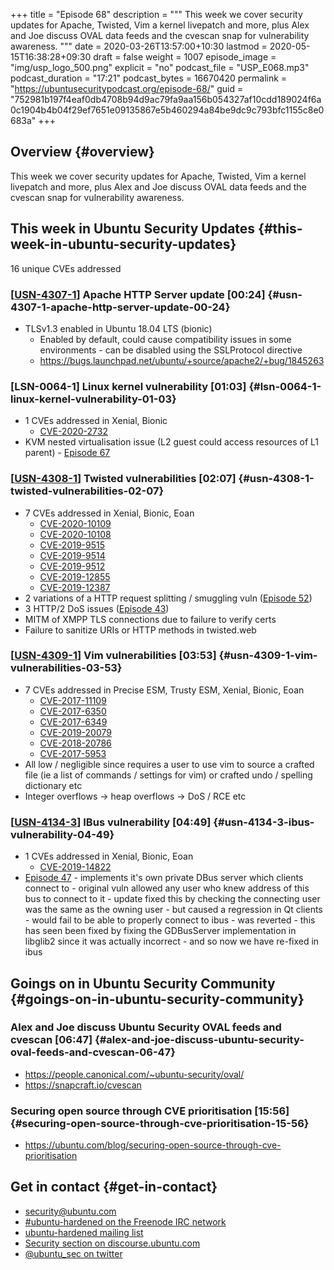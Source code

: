 +++
title = "Episode 68"
description = """
  This week we cover security updates for Apache, Twisted, Vim a kernel
  livepatch and more, plus Alex and Joe discuss OVAL data feeds and the
  cvescan snap for vulnerability awareness.
  """
date = 2020-03-26T13:57:00+10:30
lastmod = 2020-05-15T16:38:28+09:30
draft = false
weight = 1007
episode_image = "img/usp_logo_500.png"
explicit = "no"
podcast_file = "USP_E068.mp3"
podcast_duration = "17:21"
podcast_bytes = 16670420
permalink = "https://ubuntusecuritypodcast.org/episode-68/"
guid = "752981b197f4eaf0db4708b94d9ac79fa9aa156b054327af10cdd189024f6a0c1904b4b04f29ef7651e09135867e5b460294a84be9dc9c793bfc1155c8e0683a"
+++

## Overview {#overview}

This week we cover security updates for Apache, Twisted, Vim a kernel
livepatch and more, plus Alex and Joe discuss OVAL data feeds and the
cvescan snap for vulnerability awareness.


## This week in Ubuntu Security Updates {#this-week-in-ubuntu-security-updates}

16 unique CVEs addressed


### [[USN-4307-1](https://usn.ubuntu.com/4307-1/)] Apache HTTP Server update [00:24] {#usn-4307-1-apache-http-server-update-00-24}

-   TLSv1.3 enabled in Ubuntu 18.04 LTS (bionic)
    -   Enabled by default, could cause compatibility issues in some
        environments - can be disabled using the SSLProtocol directive
    -   <https://bugs.launchpad.net/ubuntu/+source/apache2/+bug/1845263>


### [LSN-0064-1] Linux kernel vulnerability [01:03] {#lsn-0064-1-linux-kernel-vulnerability-01-03}

-   1 CVEs addressed in Xenial, Bionic
    -   [CVE-2020-2732](https://people.canonical.com/~ubuntu-security/cve/CVE-2020-2732)
-   KVM nested virtualisation issue (L2 guest could access resources of L1
    parent) - [Episode 67](https://ubuntusecuritypodcast.org/episode-67/)


### [[USN-4308-1](https://usn.ubuntu.com/4308-1/)] Twisted vulnerabilities [02:07] {#usn-4308-1-twisted-vulnerabilities-02-07}

-   7 CVEs addressed in Xenial, Bionic, Eoan
    -   [CVE-2020-10109](https://people.canonical.com/~ubuntu-security/cve/CVE-2020-10109)
    -   [CVE-2020-10108](https://people.canonical.com/~ubuntu-security/cve/CVE-2020-10108)
    -   [CVE-2019-9515](https://people.canonical.com/~ubuntu-security/cve/CVE-2019-9515)
    -   [CVE-2019-9514](https://people.canonical.com/~ubuntu-security/cve/CVE-2019-9514)
    -   [CVE-2019-9512](https://people.canonical.com/~ubuntu-security/cve/CVE-2019-9512)
    -   [CVE-2019-12855](https://people.canonical.com/~ubuntu-security/cve/CVE-2019-12855)
    -   [CVE-2019-12387](https://people.canonical.com/~ubuntu-security/cve/CVE-2019-12387)
-   2 variations of a HTTP request splitting / smuggling vuln ([Episode 52](https://ubuntusecuritypodcast.org/episode-52/))
-   3 HTTP/2 DoS issues ([Episode 43](https://ubuntusecuritypodcast.org/episode-43/))
-   MITM of XMPP TLS connections due to failure to verify certs
-   Failure to sanitize URIs or HTTP methods in twisted.web


### [[USN-4309-1](https://usn.ubuntu.com/4309-1/)] Vim vulnerabilities [03:53] {#usn-4309-1-vim-vulnerabilities-03-53}

-   7 CVEs addressed in Precise ESM, Trusty ESM, Xenial, Bionic, Eoan
    -   [CVE-2017-11109](https://people.canonical.com/~ubuntu-security/cve/CVE-2017-11109)
    -   [CVE-2017-6350](https://people.canonical.com/~ubuntu-security/cve/CVE-2017-6350)
    -   [CVE-2017-6349](https://people.canonical.com/~ubuntu-security/cve/CVE-2017-6349)
    -   [CVE-2019-20079](https://people.canonical.com/~ubuntu-security/cve/CVE-2019-20079)
    -   [CVE-2018-20786](https://people.canonical.com/~ubuntu-security/cve/CVE-2018-20786)
    -   [CVE-2017-5953](https://people.canonical.com/~ubuntu-security/cve/CVE-2017-5953)
-   All low / negligible since requires a user to use vim to source a crafted
    file (ie a list of commands / settings for vim) or crafted undo /
    spelling dictionary etc
-   Integer overflows -> heap overflows -> DoS / RCE etc


### [[USN-4134-3](https://usn.ubuntu.com/4134-3/)] IBus vulnerability [04:49] {#usn-4134-3-ibus-vulnerability-04-49}

-   1 CVEs addressed in Xenial, Bionic, Eoan
    -   [CVE-2019-14822](https://people.canonical.com/~ubuntu-security/cve/CVE-2019-14822)
-   [Episode 47](https://ubuntusecuritypodcast.org/episode-47/) - implements it's own private DBus server which clients
    connect to - original vuln allowed any user who knew address of this bus
    to connect to it - update fixed this by checking the connecting user was
    the same as the owning user - but caused a regression in Qt clients -
    would fail to be able to properly connect to ibus - was reverted - this
    has seen been fixed by fixing the GDBusServer implementation in libglib2
    since it was actually incorrect - and so now we have re-fixed in ibus


## Goings on in Ubuntu Security Community {#goings-on-in-ubuntu-security-community}


### Alex and Joe discuss Ubuntu Security OVAL feeds and cvescan [06:47] {#alex-and-joe-discuss-ubuntu-security-oval-feeds-and-cvescan-06-47}

-   <https://people.canonical.com/~ubuntu-security/oval/>
-   <https://snapcraft.io/cvescan>


### Securing open source through CVE prioritisation [15:56] {#securing-open-source-through-cve-prioritisation-15-56}

-   <https://ubuntu.com/blog/securing-open-source-through-cve-prioritisation>


## Get in contact {#get-in-contact}

-   [security@ubuntu.com](mailto:security@ubuntu.com)
-   [#ubuntu-hardened on the Freenode IRC network](http://webchat.freenode.net/#ubuntu-hardened)
-   [ubuntu-hardened mailing list](https://lists.ubuntu.com/mailman/listinfo/ubuntu-hardened)
-   [Security section on discourse.ubuntu.com](https://discourse.ubuntu.com/c/security)
-   [@ubuntu\_sec on twitter](https://twitter.com/ubuntu%5Fsec)